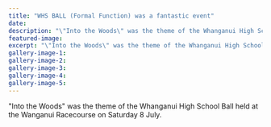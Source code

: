 ```yaml
---
title: "WHS BALL (Formal Function) was a fantastic event"
date: 
description: "\"Into the Woods\" was the theme of the Whanganui High School Ball held at the Wanganui Racecourse on Saturday 8 July..."
featured-image: 
excerpt: "\"Into the Woods\" was the theme of the Whanganui High School Ball held at the Wanganui Racecourse on Saturday 8 July."
gallery-image-1: 
gallery-image-2: 
gallery-image-3: 
gallery-image-4: 
gallery-image-5: 
---
```


<p>"Into the Woods" was the theme of the Whanganui High School Ball held at the Wanganui Racecourse on Saturday 8 July.</p>
<p><img src="/uploads/59af49b5b8d39a35a50007a5/snip-version.PNG" alt="" /></p>

